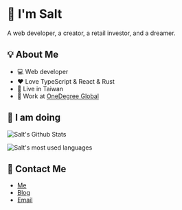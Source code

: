 # :salt: I'm Salt

A web developer, a creator, a retail investor, and a dreamer.

## :bulb: About Me

- :computer: Web developer
- :heart: Love TypeScript & React & Rust
- :house_with_garden: Live in Taiwan
- 🏢 Work at [OneDegree Global](https://linktr.ee/onedegreeglobal)

## :wrench: I am doing

![Salt's Github Stats](https://stats.saltchang.com/api?username=saltchang&show_icons=true&theme=github_dark&count_private=true&line_height=30&hide_title=true&include_all_commits=true&ring_color=ff7743)

![Salt's most used languages](https://stats.saltchang.com/api/top-langs/?username=saltchang&hide=html,scss,sass,css&layout=compact&theme=github_dark&hide_title=true&card_width=445&langs_count=6)

## :bow_and_arrow: Contact Me

- [Me](https://saltchang.com)
- [Blog](https://blog.saltchang.com)
- [Email](mailto:saltchang@outlook.com)
